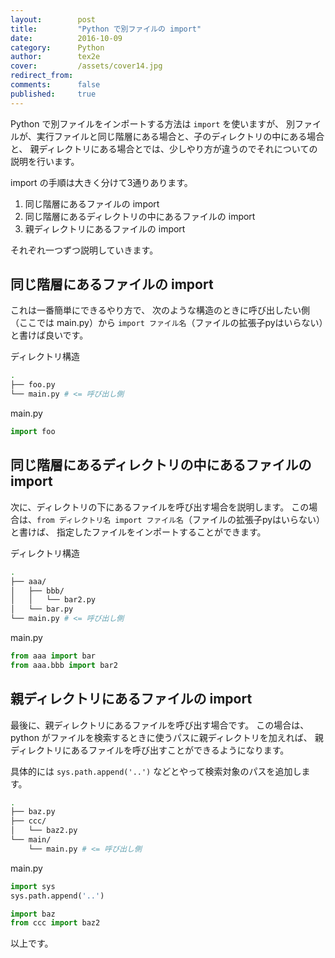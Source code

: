 ```yaml
---
layout:        post
title:         "Python で別ファイルの import"
date:          2016-10-09
category:      Python
author:        tex2e
cover:         /assets/cover14.jpg
redirect_from:
comments:      false
published:     true
---
```


Python で別ファイルをインポートする方法は `import` を使いますが、
別ファイルが、実行ファイルと同じ階層にある場合と、子のディレクトリの中にある場合と、
親ディレクトリにある場合とでは、少しやり方が違うのでそれについての説明を行います。

import の手順は大きく分けて3通りあります。

1. 同じ階層にあるファイルの import
2. 同じ階層にあるディレクトリの中にあるファイルの import
3. 親ディレクトリにあるファイルの import

それぞれ一つずつ説明していきます。


同じ階層にあるファイルの import
-----------------------------

これは一番簡単にできるやり方で、
次のような構造のときに呼び出したい側（ここでは main.py）から `import ファイル名`（ファイルの拡張子pyはいらない）と書けば良いです。

ディレクトリ構造

```sh
.
├── foo.py
└── main.py # <= 呼び出し側
```

main.py

```py
import foo
```


同じ階層にあるディレクトリの中にあるファイルの import
-----------------------------

次に、ディレクトリの下にあるファイルを呼び出す場合を説明します。
この場合は、`from ディレクトリ名 import ファイル名`（ファイルの拡張子pyはいらない）と書けば、
指定したファイルをインポートすることができます。

ディレクトリ構造

```sh
.
├── aaa/
│   ├── bbb/
│   │   └── bar2.py
│   └── bar.py
└── main.py # <= 呼び出し側
```

main.py

```py
from aaa import bar
from aaa.bbb import bar2
```


親ディレクトリにあるファイルの import
-----------------------------

最後に、親ディレクトリにあるファイルを呼び出す場合です。
この場合は、python がファイルを検索するときに使うパスに親ディレクトリを加えれば、
親ディレクトリにあるファイルを呼び出すことができるようになります。

具体的には `sys.path.append('..')` などとやって検索対象のパスを追加します。

```sh
.
├── baz.py
├── ccc/
│   └── baz2.py
└── main/
    └── main.py # <= 呼び出し側

```

main.py

```py
import sys
sys.path.append('..')

import baz
from ccc import baz2
```

以上です。
